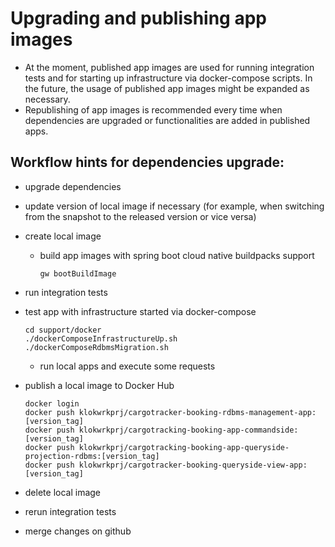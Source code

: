 # Upgrading and publishing app images
- At the moment, published app images are used for running integration tests and for starting up infrastructure via docker-compose scripts. In the future, the usage of published app images might
  be expanded as necessary.
- Republishing of app images is recommended every time when dependencies are upgraded or functionalities are added in published apps.

## Workflow hints for dependencies upgrade:
- upgrade dependencies
- update version of local image if necessary (for example, when switching from the snapshot to the released version or vice versa)
- create local image
    - build app images with spring boot cloud native buildpacks support

          gw bootBuildImage

- run integration tests
- test app with infrastructure started via docker-compose

      cd support/docker
      ./dockerComposeInfrastructureUp.sh
      ./dockerComposeRdbmsMigration.sh

    - run local apps and execute some requests

- publish a local image to Docker Hub

      docker login
      docker push klokwrkprj/cargotracker-booking-rdbms-management-app:[version_tag]
      docker push klokwrkprj/cargotracking-booking-app-commandside:[version_tag]
      docker push klokwrkprj/cargotracking-booking-app-queryside-projection-rdbms:[version_tag]
      docker push klokwrkprj/cargotracker-booking-queryside-view-app:[version_tag]

- delete local image
- rerun integration tests
- merge changes on github
